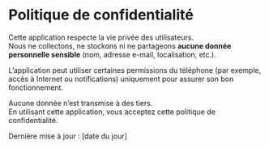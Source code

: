 # Politique de confidentialité

Cette application respecte la vie privée des utilisateurs.  
Nous ne collectons, ne stockons ni ne partageons **aucune donnée personnelle sensible** (nom, adresse e-mail, localisation, etc.).  

L’application peut utiliser certaines permissions du téléphone (par exemple, accès à Internet ou notifications) uniquement pour assurer son bon fonctionnement.  

Aucune donnée n’est transmise à des tiers.  
En utilisant cette application, vous acceptez cette politique de confidentialité.  

Dernière mise à jour : [date du jour]
